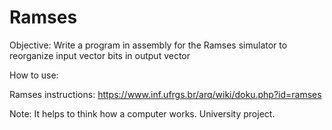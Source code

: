 # Ramses
Objective: Write a program in assembly for the Ramses simulator to reorganize input vector bits in output vector 

How to use:

Ramses instructions: https://www.inf.ufrgs.br/arq/wiki/doku.php?id=ramses

Note: It helps to think how a computer works. University project.
